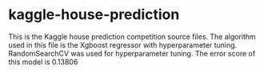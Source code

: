 # kaggle-house-prediction
This is the Kaggle house prediction competition source files. The algorithm used in this file is the Xgboost regressor with hyperparameter tuning. RandomSearchCV was used for hyperparameter tuning. The error score of this model is 0.13806
